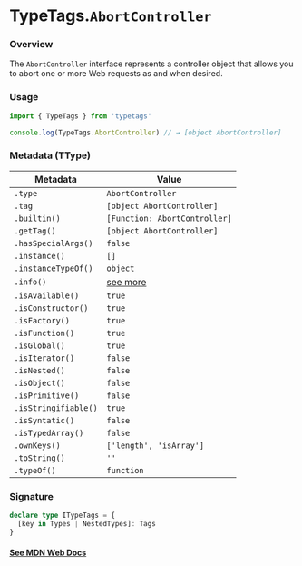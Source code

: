 # TypeTags.`AbortController`

### Overview

The `AbortController` interface represents a controller object that allows you to abort one or more Web requests as and when desired.

### Usage

```js
import { TypeTags } from 'typetags'

console.log(TypeTags.AbortController) // → [object AbortController]
```

### Metadata (TType)

| Metadata             | Value                         |
| -------------------- | ----------------------------- |
| `.type`              | `AbortController`             |
| `.tag`               | `[object AbortController]`    |
| `.builtin()`         | `[Function: AbortController]` |
| `.getTag()`          | `[object AbortController]`    |
| `.hasSpecialArgs()`  | `false`                       |
| `.instance()`        | `[]`                          |
| `.instanceTypeOf()`  | `object`                      |
| `.info()`            | [see more]()                  |
| `.isAvailable()`     | `true`                        |
| `.isConstructor()`   | `true`                        |
| `.isFactory()`       | `true`                        |
| `.isFunction()`      | `true`                        |
| `.isGlobal()`        | `true`                        |
| `.isIterator()`      | `false`                       |
| `.isNested()`        | `false`                       |
| `.isObject()`        | `false`                       |
| `.isPrimitive()`     | `false`                       |
| `.isStringifiable()` | `true`                        |
| `.isSyntatic()`      | `false`                       |
| `.isTypedArray()`    | `false`                       |
| `.ownKeys()`         | `['length', 'isArray']`       |
| `.toString()`        | `''`                          |
| `.typeOf()`          | `function`                    |

### Signature

```ts
declare type ITypeTags = {
  [key in Types | NestedTypes]: Tags
}
```

#### [See MDN Web Docs](https://developer.mozilla.org/en-US/docs/Web/API/AbortController)
